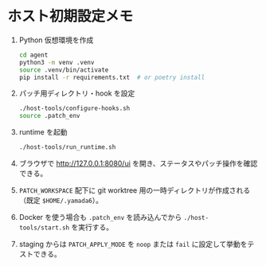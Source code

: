 # ホスト初期設定メモ

1. Python 仮想環境を作成
   ```bash
   cd agent
   python3 -m venv .venv
   source .venv/bin/activate
   pip install -r requirements.txt  # or poetry install
   ```

2. パッチ用ディレクトリ・hook を設定
   ```bash
   ./host-tools/configure-hooks.sh
   source .patch_env
   ```

3. runtime を起動
   ```bash
   ./host-tools/run_runtime.sh
   ```

4. ブラウザで http://127.0.0.1:8080/ui を開き、ステータスやパッチ操作を確認できる。

5. `PATCH_WORKSPACE` 配下に git worktree 用の一時ディレクトリが作成される（既定 `$HOME/.yamada6`）。

6. Docker を使う場合も `.patch_env` を読み込んでから `./host-tools/start.sh` を実行する。

7. staging からは `PATCH_APPLY_MODE` を `noop` または `fail` に設定して挙動をテストできる。
